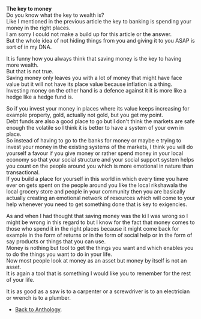 **The key to money**  
Do you know what the key to wealth is?  
Like I mentioned in the previous article the key to banking is spending your money in the right places.  
I am sorry I could not make a build up for this article or the answer.  
But the whole idea of not hiding things from you and giving it to you ASAP is sort of in my DNA.  

It is funny how you always think that saving money is the key to having more wealth.  
But that is not true.  
Saving money only leaves you with a lot of money that might have face value but it will not have its place value because inflation is a thing.  
Investing money on the other hand is a defence against it it is more like a hedge like a hedge fund is.  

So if you invest your money in places where its value keeps increasing for example property, gold, actually not gold, but you get my point.  
Debt funds are also a good place to go but I don't think the markets are safe enough the volatile so I think it is better to have a system of your own in place.  
So instead of having to go to the banks for money or maybe e trying to invest your money in the existing systems of the markets, I think you will do yourself a favour if you give money or rather spend money in your local economy so that your social structure and your social support system helps you count on the people around you which is more emotional in nature than transactional.  
If you build a place for yourself in this world in which every time you have ever on gets spent on the people around you like the local rikshawala the local grocery store and people in your community then you are basically actually creating an emotional network of resources which will come to your help whenever you need to get something done that is key to exigencies.  

As and when I had thought that saving money was the ki I was wrong so I might be wrong in this regard to but I know for the fact that money comes to those who spend it in the right places because it might come back for example in the form of returns or in the form of social help or in the form of say products or things that you can use.  
Money is nothing but tool to get the things you want and which enables you to do the things you want to do in your life.  
Now most people look at money as an asset but money by itself is not an asset.  
It is again a tool that is something I would like you to remember for the rest of your life.  

It is as good as a saw is to a carpenter or a screwdriver is to an electrician or wrench is to a plumber.  

- <a href="https://kushalsamant.github.io/anthology.html">Back to Anthology</a>.  